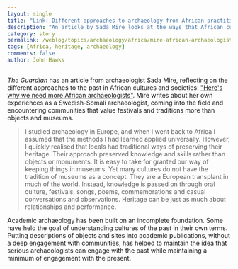 ```yaml
---
layout: single
title: "Link: Different approaches to archaeology from African practitioners"
description: "An article by Sada Mire looks at the ways that African cultures and communities reflect on practices and traditions."
category: story
permalink: /weblog/topics/archaeology/africa/mire-african-archaeologists-2020.html
tags: [Africa, heritage, archaeology]
comments: false
author: John Hawks
---
```


<em>The Guardian</em> has an article from archaeologist Sada Mire, reflecting on the different approaches to the past in African cultures and societies: <a href="https://www.theguardian.com/commentisfree/2020/oct/31/african-archaeologists-archaeology-europe-local-cultures">"Here's why we need more African archaeologists"</a>. Mire writes about her own experiences as a Swedish-Somali archaeologist, coming into the field and encountering communities that value festivals and traditions more than objects and museums. 

<blockquote>I studied archaeology in Europe, and when I went back to Africa I assumed that the methods I had learned applied universally. However, I quickly realised that locals had traditional ways of preserving their heritage. Their approach preserved knowledge and skills rather than objects or monuments. It is easy to take for granted our way of keeping things in museums. Yet many cultures do not have the tradition of museums as a concept. They are a European transplant in much of the world. Instead, knowledge is passed on through oral culture, festivals, songs, poems, commemorations and casual conversations and observations. Heritage can be just as much about relationships and performance.</blockquote>

Academic archaeology has been built on an incomplete foundation. Some have held the goal of understanding cultures of the past in their own terms. Putting descriptions of objects and sites into academic publications, without a deep engagement with communities, has helped to maintain the idea that serious archaeologists can engage with the past while maintaining a minimum of engagement with the present. 

